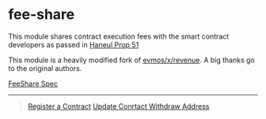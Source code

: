 # fee-share

This module shares contract execution fees with the smart contract developers as passed in [Haneul Prop 51](https://www.mintscan.io/haneul/proposals/51)

This module is a heavily modified fork of [evmos/x/revenue](https://github.com/evmos/evmos/tree/main/x/revenue).
A big thanks go to the original authors.

[FeeShare Spec](spec/README.md)

---

> [Register a Contract](spec/00_register.md)
> [Update Conrtact Withdraw Address](spec/00_update.md)
